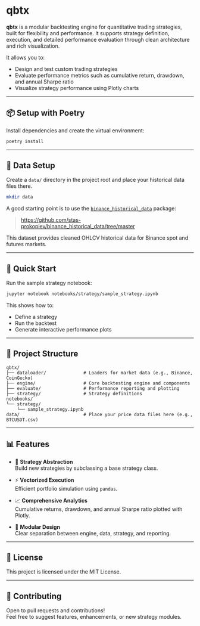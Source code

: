 # qbtx

**qbtx** is a modular backtesting engine for quantitative trading strategies, built for flexibility and performance. It supports strategy definition, execution, and detailed performance evaluation through clean architecture and rich visualization.

It allows you to:

- Design and test custom trading strategies
- Evaluate performance metrics such as cumulative return, drawdown, and annual Sharpe ratio
- Visualize strategy performance using Plotly charts

---

## 📦 Setup with Poetry

Install dependencies and create the virtual environment:

```bash
poetry install
```

---

## 📂 Data Setup

Create a `data/` directory in the project root and place your historical data files there.

```bash
mkdir data
```

A good starting point is to use the [`binance_historical_data`](https://github.com/stas-prokopiev/binance_historical_data/tree/master) package:

> https://github.com/stas-prokopiev/binance_historical_data/tree/master

This dataset provides cleaned OHLCV historical data for Binance spot and futures markets.

---

## 🚀 Quick Start

Run the sample strategy notebook:

```bash
jupyter notebook notebooks/strategy/sample_strategy.ipynb
```

This shows how to:

- Define a strategy
- Run the backtest
- Generate interactive performance plots

---

## 🧱 Project Structure

```
qbtx/
├── dataloader/              # Loaders for market data (e.g., Binance, CoinGecko)
├── engine/                  # Core backtesting engine and components
├── evaluate/                # Performance reporting and plotting
├── strategy/                # Strategy definitions
notebooks/
└── strategy/
    └── sample_strategy.ipynb
data/                        # Place your price data files here (e.g., BTCUSDT.csv)
```

---

## 📊 Features

- 🧠 **Strategy Abstraction**  
  Build new strategies by subclassing a base strategy class.

- ⚡ **Vectorized Execution**  
  Efficient portfolio simulation using `pandas`.

- 📈 **Comprehensive Analytics**  
  Cumulative returns, drawdown, and annual Sharpe ratio plotted with Plotly.

- 🔌 **Modular Design**  
  Clear separation between engine, data, strategy, and reporting.

---

## 📄 License

This project is licensed under the MIT License.

---

## 🤝 Contributing

Open to pull requests and contributions!  
Feel free to suggest features, enhancements, or new strategy modules.